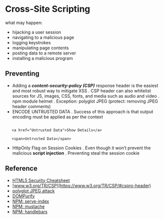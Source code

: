 # Cross-Site Scripting

what may happen:
 - hijacking a user session
 - navigating to a malicious page
 - logging keystrokes
 - manipulating page contents
 - posting data to a remote server
 - installing a malicious program

## Preventing
 - Adding a __*content-security-policy (CSP)*__  response header is the easiest and most robust way to mitigate XSS
    . CSP header can also whitelist sources for JS, images, CSS, fonts, and media such as audio and video
    . npm module helmet
    . Exception: polyglot JPEG (protect: removing JPEG header comments)
 - ENCODE UNTRUSTED DATA
    . Success of this approach is that output encoding must be applied as per the context
 ```

    <a href="Untrusted Data">Show Details</a>

    <span>Untrusted Data</span>

 ```
 - HttpOnly Flag on Session Cookies
    . Even though it won’t prevent the malicious __script injection__
    . Preventing steal the session cookie


## Reference
 - [HTML5 Security Cheatsheet](https://html5sec.org/)
 - [www.w3.org/TR/CSP](https://www.w3.org/TR/CSP/#cspro-header)
 - [polyglot JPEG attack](http://blog.portswigger.net/2016/12/bypassing-csp-using-polyglot-jpegs.html)
 - [DOMPurify](https://github.com/cure53/DOMPurify)
 - [NPM: serve-index](https://www.npmjs.com/package/serve-index)
 - [NPM: mustache](https://www.npmjs.com/package/mustache)
 - [NPM: handlebars](https://www.npmjs.com/package/handlebars)